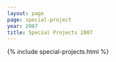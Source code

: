 ```yaml
---
layout: page
page: special-project
year: 2007
title: Special Projects 2007
---
```


{% include special-projects.html %}
